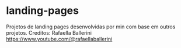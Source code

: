 # landing-pages
Projetos de landing pages desenvolvidas por min com base em outros projetos.
Creditos: Rafaella Ballerini
https://www.youtube.com/@rafaellaballerini
